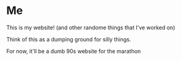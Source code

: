 # Me

This is my website! (and other randome things that I've worked on)

Think of this as a dumping ground for silly things.

For now, it'll be a dumb 90s website for the marathon


